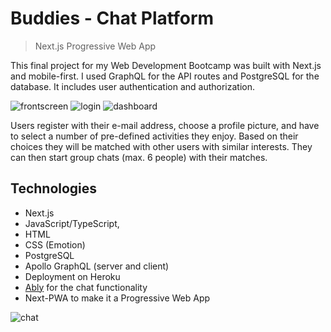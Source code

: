 # Buddies - Chat Platform

> Next.js Progressive Web App

This final project for my Web Development Bootcamp was built with Next.js and mobile-first. I used GraphQL for the API routes and PostgreSQL for the database. It includes user authentication and authorization.

![frontscreen](https://user-images.githubusercontent.com/94120252/161081748-af32e8c5-5987-4195-a7a5-a97eff45f722.png)
![login](https://user-images.githubusercontent.com/94120252/161082541-0635231c-bba2-4e3c-ba28-9105524c7d9f.png)
![dashboard](https://user-images.githubusercontent.com/94120252/161083405-5a38e9ee-861d-41e2-9d69-35d22d03a540.png)

Users register with their e-mail address, choose a profile picture, and have to select a number of pre-defined activities they enjoy. Based on their choices they will be matched with other users with similar interests. They can then start group chats (max. 6 people) with their matches.

## Technologies

- Next.js
- JavaScript/TypeScript,
- HTML
- CSS (Emotion)
- PostgreSQL
- Apollo GraphQL (server and client)
- Deployment on Heroku
- [Ably](https://ably.com/) for the chat functionality
- Next-PWA to make it a Progressive Web App

![chat](https://user-images.githubusercontent.com/94120252/161083081-617e1eea-585e-4cbc-a249-cbadb6e3b8fc.png)
